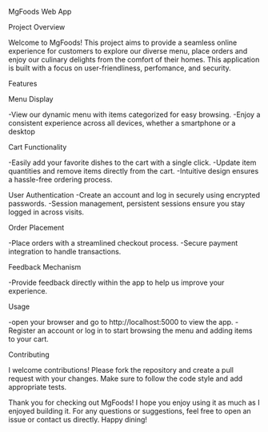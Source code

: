 MgFoods Web App

Project Overview

Welcome to MgFoods! This project aims to provide a seamless online experience for customers to explore our diverse menu, place orders and enjoy our culinary delights from the comfort of their homes. This application is built with a focus on user-friendliness, perfomance, and security.

Features

Menu Display

-View our dynamic menu with items categorized for easy browsing.
-Enjoy a consistent experience across all devices, whether a smartphone or a desktop

Cart Functionality

-Easily add your favorite dishes to the cart with a single click.
-Update item quantities and remove items directly from the cart.
-Intuitive design ensures a hassle-free ordering process.

User Authentication
-Create an account and log in securely using encrypted passwords.
-Session management, persistent sessions ensure you stay logged in across visits.

Order Placement

-Place orders with a streamlined checkout process.
-Secure payment integration to handle transactions.

Feedback Mechanism

-Provide feedback directly within the app to help us improve your experience.

Usage

-open your browser and go to http://localhost:5000 to view the app.
-Register an account or log in to start browsing the menu and adding items to your cart.

Contributing

I welcome contributions! Please fork the repository and create a pull request with your changes. Make sure to follow the code style and add appropriate tests.

Thank you for checking out MgFoods! I hope you enjoy using it as much as I enjoyed building it. For any questions or suggestions, feel free to open an issue or contact us directly. Happy dining!







